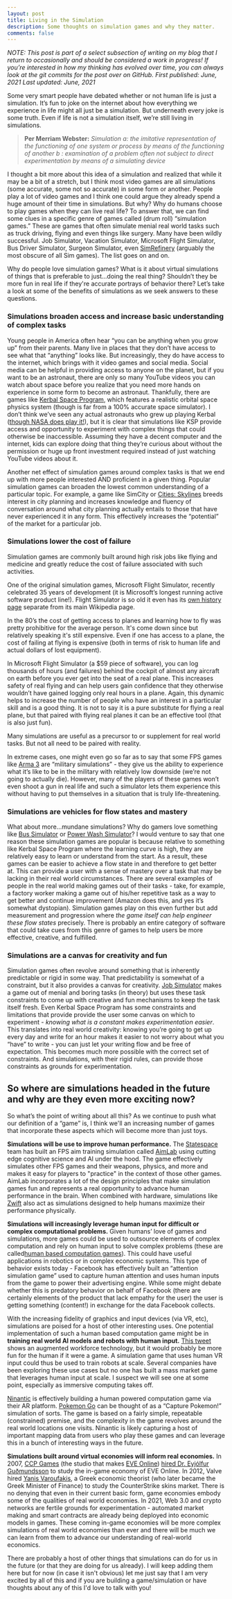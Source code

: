 ```yaml
---
layout: post
title: Living in the Simulation
description: Some thoughts on simulation games and why they matter.
comments: false
--- 
```


*NOTE: This post is part of a select subsection of writing on my blog that I return to occasionally and should be considered a work in progress! If you’re interested in how my thinking has evolved over time, you can always look at the git commits for the post over on GitHub.*
*First published: June, 2021*
*Last updated: June, 2021*

Some very smart people have debated whether or not human life is just a simulation. It’s fun to joke on the internet about how everything we experience in life might all just be a simulation. But underneath every joke is some truth. Even if life is not a simulation itself, we’re still living in simulations.

> **Per Merriam Webster:**
> *Simulation*
> *a: the imitative representation of the functioning of one system or process by means of the functioning of another*
> *b : examination of a problem often not subject to direct experimentation by means of a simulating device*

I thought a bit more about this idea of a simulation and realized that while it may be a bit of a stretch, but I think most video games are all simulations (some accurate, some not so accurate) in some form or another. People play a lot of video games and I think one could argue they already spend a huge amount of their time in simulations. But why? Why do humans choose to play games when they can live real life? To answer that, we can find some clues in a specific genre of games called (drum roll) “simulation games.” These are games that often simulate menial real world tasks such as truck driving, flying and even things like surgery. Many have been wildly successful. Job Simulator, Vacation Simulator, Microsoft Flight Simulator, Bus Driver Simulator, Surgeon Simulator, even [SimRefinery](https://obscuritory.com/sim/when-simcity-got-serious/) (arguably the most obscure of all Sim games). The list goes on and on.

Why do people love simulation games? What is it about virtual simulations of things that is preferable to just...doing the real thing? Shouldn’t they be more fun in real life if they're accurate portrays of behavior there? Let’s take a look at some of the benefits of simulations as we seek answers to these questions.

### Simulations broaden access and increase basic understanding of complex tasks
Young people in America often hear “you can be anything when you grow up” from their parents. Many live in places that they don’t have access to see what that “anything” looks like. But increasingly, they do have access to the internet, which brings with it video games and social media. Social media can be helpful in providing access to anyone on the planet, but if you want to be an astronaut, there are only so many YouTube videos you can watch about space before you realize that you need more hands on experience in some form to become an astronaut. Thankfully, there are games like [Kerbal Space Program](https://store.steampowered.com/app/220200/Kerbal_Space_Program/), which features a realistic orbital space physics system (though is far from a 100% accurate space simulator). I don’t think we’ve seen any actual astronauts who grew up playing Kerbal ([though NASA does play it!](https://web.archive.org/web/20131227041757/http://www.penny-arcade.com/report/article/nasas-jet-propulsion-lab-is-obsessed-with-a-certain-game-and-i-bet-you-can-)), but it is clear that simulations like KSP provide access and opportunity to experiment with complex things that could otherwise be inaccessible. Assuming they have a decent computer and the internet, kids can explore *doing* that thing they’re curious about without the permission or huge up front investment required instead of just watching YouTube videos about it.

Another net effect of simulation games around complex tasks is that we end up with more people interested AND proficient in a given thing. Popular simulation games can broaden the lowest common understanding of a particular topic. For example, a game like SimCity or [Cities: Skylines](https://store.steampowered.com/app/255710/Cities_Skylines/) breeds interest in city planning and increases knowledge and fluency of conversation around what city planning actually entails to those that have never experienced it in any form. This effectively increases the “potential” of the market for a particular job.

### Simulations lower the cost of failure 
Simulation games are commonly built around high risk jobs like flying and medicine and greatly reduce the cost of failure associated with such activities.

One of the original simulation games, Microsoft Flight Simulator, recently celebrated 35 years of development (it is Microsoft’s longest running active software product line!). Flight Simulator is so old it even has its [own history page](https://en.wikipedia.org/wiki/History_of_Microsoft_Flight_Simulator) separate from its main Wikipedia page.

In the 80’s the cost of getting access to planes and learning how to fly was pretty prohibitive for the average person. It's come down since but relatively speaking it's still expensive. Even if one has access to a plane, the cost of failing at flying is expensive (both in terms of risk to human life and actual dollars of lost equipment).

In Microsoft Flight Simulator (a $59 piece of software), you can log thousands of hours (and failures) behind the cockpit of almost any aircraft on earth before you ever get into the seat of a real plane. This increases safety of real flying and can help users gain confidence that they otherwise wouldn’t have gained logging only real hours in a plane. Again, this dynamic helps to increase the number of people who have an interest in a particular skill and is a good thing. It is not to say it is a pure substitute for flying a real plane, but that paired with flying real planes it can be an effective tool (that is also just fun).

Many simulations are useful as a precursor to or supplement for real world tasks. But not all need to be paired with reality.

In extreme cases, one might even go so far as to say that some FPS games like [Arma 3](https://arma3.com/) are “military simulations” - they give us the ability to experience what it’s like to be in the military with relatively low downside (we’re not going to actually die). However, many of the players of these games won’t even shoot a gun in real life and such a simulator lets them experience this without having to put themselves in a situation that is truly life-threatening.

### Simulations are vehicles for flow states and mastery
What about more...mundane simulations? Why do gamers love something like [Bus Simulator](https://store.steampowered.com/app/515180/Bus_Simulator_18/) or [Power Wash Simulator](https://store.steampowered.com/app/1290000/PowerWash_Simulator/)? I would venture to say that one reason these simulation games are popular is because relative to something like Kerbal Space Program where the learning curve is high, they are relatively easy to learn or understand from the start. As a result, these games can be easier to achieve a flow state in and therefore to get better at. This can provide a user with a sense of mastery over a task that may be lacking in their real world circumstances. There are several examples of people in the real world making games out of their tasks - take, for example, a factory worker making a game out of his/her repetitive task as a way to get better and continue improvement (Amazon does this, and yes it’s somewhat dystopian). Simulation games play on this even further but add measurement and progression where *the game itself can help engineer these flow states* precisely. There is probably an entire category of software that could take cues from this genre of games to help users be more effective, creative, and fulfilled.

### Simulations are a canvas for creativity and fun
Simulation games often revolve around something that is inherently predictable or rigid in some way. That predictability is somewhat of a constraint, but it also provides a canvas for creativity. [Job Simulator](https://store.steampowered.com/app/448280/Job_Simulator/) makes a game out of menial and boring tasks (in theory) but uses these task constraints to come up with creative and fun mechanisms to keep the task itself fresh. Even Kerbal Space Program has some constraints and limitations that provide provide the user some canvas on which to experiment - *knowing what is a constant makes experimentation easier*. This translates into real world creativity: knowing you’re going to get up every day and write for an hour makes it easier to not worry about what you “have” to write - you can just let your writing flow and be free of expectation. This becomes much more possible with the correct set of constraints. And simulations, with their rigid rules, can provide those constraints as grounds for experimentation.

## So where are simulations headed in the future and why are they even more exciting now?

So what’s the point of writing about all this? As we continue to push what our definition of a “game” is, I think we'll an increasing number of games that incorporate these aspects which will become more than just toys.

**Simulations will be use to improve human performance.**
The [Statespace](statespace.gg/) team has built an FPS aim training simulation called [AimLab](https://store.steampowered.com/app/714010/Aim_Lab/) using cutting edge cognitive science and AI under the hood. The game effectively simulates other FPS games and their weapons, physics, and more and makes it easy for players to "practice" in the context of those other games. AimLab incorporates a lot of the design principles that make simulation games fun and represents a real opportunity to advance human performance in the brain. When combined with hardware, simulations like [Zwift](https://www.zwift.com/) also act as simulations designed to help humans maximize their performance physically.

**Simulations will increasingly leverage human input for difficult or complex computational problems.**
Given humans’ love of games and simulations, more games could be used to outsource elements of complex computation and rely on human input to solve complex problems (these are called[human based computation games](https://en.wikipedia.org/wiki/Human-based_computation_game)). This could have useful applications in robotics or in complex economic systems. This type of behavior exists today - Facebook has effectively built an “attention simulation game” used to capture human attention and uses human inputs from the game to power their advertising engine. While some might debate whether this is predatory behavior on behalf of Facebook (there are certainly elements of the product that lack empathy for the user) the user is getting something (content!) in exchange for the data Facebook collects.

With the increasing fidelity of graphics and input devices (via VR, etc), simulations are poised for a host of other interesting uses. One potential implementation of such a human based computation game might be in **training real world AI models and robots with human input.** [This tweet](https://twitter.com/ARstories/status/1299701715831328769?s=20) shows an augmented workforce technology, but it would probably be more fun for the human if it were a game. A simulation game that uses human VR input could thus be used to train robots at scale. Several companies have been exploring these use cases but no one has built a mass market game that leverages human input at scale. I suspect we will see one at some point, especially as immersive computing takes off.

[Ninantic](https://nianticlabs.com/) is effectively building a human powered computation game via their AR platform. [Pokemon Go](https://www.pokemongo.com/en-us/) can be thought of as a “Capture Pokemon!” simulation of sorts. The game is based on a fairly simple, repeatable (constrained) premise, and the complexity in the game revolves around the real world locations one visits. Ninantic is likely capturing a host of important mapping data from users who play these games and can leverage this in a bunch of interesting ways in the future.

**Simulations built around virtual economies will inform real economies.** 
In 2007, [CCP Games](https://www.ccpgames.com/) (the studio that makes [EVE Online](https://www.eveonline.com/)) [hired Dr. Eyjólfur Guðmundsson](https://community.eveonline.com/news/news-channels/press-releases/eve-online-appoints-in-world-economist-1/) to study the in-game economy of EVE Online. In 2012, Valve hired [Yanis Varoufakis](https://en.wikipedia.org/wiki/Yanis_Varoufakis), a Greek economic theorist (who later became the Greek Minister of Finance) to study the CounterStrike skins market. There is no denying that even in their current basic form, game economies embody some of the qualities of real world economies. In 2021, Web 3.0 and crypto networks are fertile grounds for experimentation - automated market making and smart contracts are already being deployed into economic models in games. These coming in-game economies will be more complex simulations of real world economies than ever and there will be much we can learn from them to advance our understanding of real-world economics.

There are probably a host of other things that simulations can do for us in the future (or that they are doing for us already). I will keep adding them here but for now (in case it isn't obvious) let me just say that I am very excited by all of this and if you are building a game/simulation or have thoughts about any of this I'd love to talk with you!